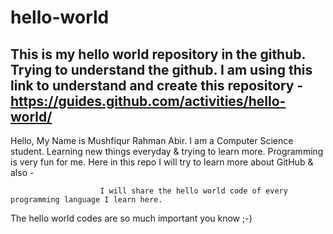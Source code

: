 # hello-world
This is my hello world repository in the github. Trying to understand the github.
I am using this link to understand and create this repository - https://guides.github.com/activities/hello-world/
------------------------------------------------------------------------------------------------------------------------------------
Hello,
My Name is Mushfiqur Rahman Abir. I am a Computer Science student. Learning new things everyday & trying to learn more. Programming is very fun for me.
Here in this repo I will try to learn more about GitHub & also - 

                        I will share the hello world code of every programming language I learn here.
The hello world codes are so much important you know ;-)

